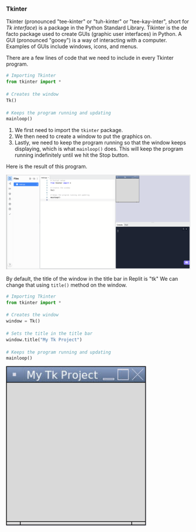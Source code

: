 ### Tkinter

Tkinter (pronounced "tee-kinter" or "tuh-kinter" or "tee-kay-inter", short for *Tk interface*) is a package in the Python Standard Library. Tikinter is the de facto package used to create GUIs (graphic user interfaces) in Python. A GUI (pronounced "gooey") is a way of interacting with a computer. Examples of GUIs include windows, icons, and menus.

There are a few lines of code that we need to include in every Tkinter program.

```python
# Importing Tkinter
from tkinter import *

# Creates the window
Tk()

# Keeps the program running and updating
mainloop()
```

1. We first need to import the `tkinter` package.
2. We then need to create a window to put the graphics on.
3. Lastly, we need to keep the program running so that the window keeps displaying, which is what `mainloop()` does. This will keep the program running indefinitely until we hit the Stop button.

Here is the result of this program.

![](../Images/Tk_Basics.png)

By default, the title of the window in the title bar in Replit is "tk" We can change that using `title()` method on the window.

```python
# Importing Tkinter
from tkinter import *

# Creates the window
window = Tk()

# Sets the title in the title bar
window.title("My Tk Project")

# Keeps the program running and updating
mainloop()
```

![](../Images/Tk_Title.png)
